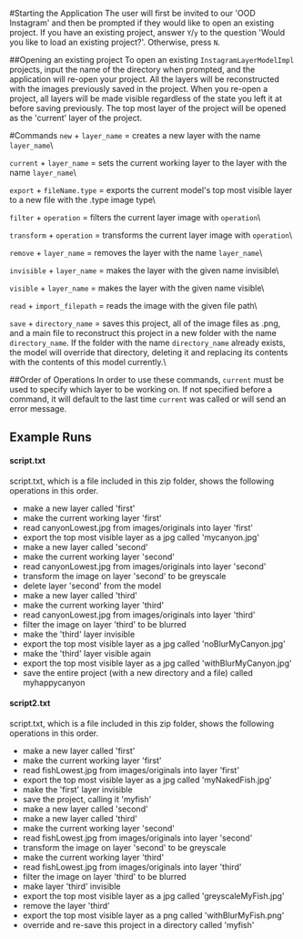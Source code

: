#Starting the Application
The user will first be invited to our 'OOD Instagram' and then be prompted if they would like
to open an existing project. If you have an existing project, answer `Y`/`y` to the question
'Would you like to load an existing project?'. Otherwise, press `N`.

##Opening an existing project
To open an existing `InstagramLayerModelImpl` projects, input the name of the directory when prompted,
and the application will re-open your project. All the layers will be reconstructed with the images
previously saved in the project. When you re-open a project, all layers will be made visible regardless
of the state you left it at before saving previously. The top most layer of the project will be opened
as the 'current' layer of the project. 

#Commands
`new` + `layer_name` = creates a new layer with the name `layer_name`\\

`current` + `layer_name` = sets the current working layer to the layer with the name `layer_name`\\

`export` + `fileName.type` = exports the current model's top most visible layer to a new file with the .type image type\\

`filter` + `operation` = filters the current layer image with `operation`\\

`transform` + `operation` = transforms the current layer image with `operation`\\

`remove` + `layer_name` = removes the layer with the name `layer_name`\\

`invisible` + `layer_name` = makes the layer with the given name invisible\\

`visible` + `layer_name` = makes the layer with the given name visible\\

`read` + `import_filepath` = reads the image with the given file path\\

`save` + `directory_name` = saves this project, all of the image files as .png, and a main file
to reconstruct this project in a new folder with the name `directory_name`. If the folder with the name `directory_name` already exists,
the model will override that directory, deleting it and replacing its contents with the contents of 
this model currently.\\

##Order of Operations
In order to use these commands, `current` must be used to specify which layer to be working on. 
If not specified before a command, it will default to the last time `current` was called or will send 
an error message.

## Example Runs
#### script.txt
script.txt, which is a file included in this zip folder, shows the following operations in this order.
- make a new layer called 'first'
- make the current working layer 'first'
- read canyonLowest.jpg from images/originals into layer 'first'
- export the top most visible layer as a jpg called 'mycanyon.jpg'
- make a new layer called 'second'
- make the current working layer 'second'
- read canyonLowest.jpg from images/originals into layer 'second'
- transform the image on layer 'second' to be greyscale
- delete layer 'second' from the model
- make a new layer called 'third'
- make the current working layer 'third'
- read canyonLowest.jpg from images/originals into layer 'third'
- filter the image on layer 'third' to be blurred
- make the 'third' layer invisible
- export the top most visible layer as a jpg called 'noBlurMyCanyon.jpg'
- make the 'third' layer visible again
- export the top most visible layer as a jpg called 'withBlurMyCanyon.jpg'
- save the entire project (with a new directory and a file) called myhappycanyon

#### script2.txt
script.txt, which is a file included in this zip folder, shows the following operations in this order.
- make a new layer called 'first'
- make the current working layer 'first'
- read fishLowest.jpg from images/originals into layer 'first'
- export the top most visible layer as a jpg called 'myNakedFish.jpg'
- make the 'first' layer invisible
- save the project, calling it 'myfish'  
- make a new layer called 'second'
- make a new layer called 'third'
- make the current working layer 'second'
- read fishLowest.jpg from images/originals into layer 'second'
- transform the image on layer 'second' to be greyscale
- make the current working layer 'third'
- read fishLowest.jpg from images/originals into layer 'third'
- filter the image on layer 'third' to be blurred
- make layer 'third' invisible
- export the top most visible layer as a jpg called 'greyscaleMyFish.jpg'
- remove the layer 'third'
- export the top most visible layer as a png called 'withBlurMyFish.png'
- override and re-save this project in a directory called 'myfish'